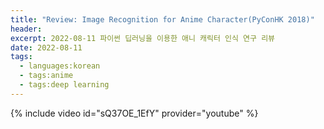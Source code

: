 ```yaml
---
title: "Review: Image Recognition for Anime Character(PyConHK 2018)"
header:
excerpt: 2022-08-11 파이썬 딥러닝을 이용한 애니 캐릭터 인식 연구 리뷰
date: 2022-08-11
tags:
  - languages:korean
  - tags:anime
  - tags:deep learning
---
```


{% include video id="sQ37OE_1EfY" provider="youtube" %}
